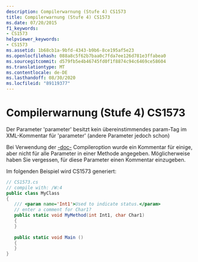 ```yaml
---
description: Compilerwarnung (Stufe 4) CS1573
title: Compilerwarnung (Stufe 4) CS1573
ms.date: 07/20/2015
f1_keywords:
- CS1573
helpviewer_keywords:
- CS1573
ms.assetid: 1b68cb1a-9bfd-4343-b9b6-8ce195af5e23
ms.openlocfilehash: 088a8c5f62b7baa0c7fda7ee126d781e3ffabea0
ms.sourcegitcommit: d579fb5e4b46745fd0f1f8874c94c6469ce58604
ms.translationtype: MT
ms.contentlocale: de-DE
ms.lasthandoff: 08/30/2020
ms.locfileid: "89119377"
---
```

# <a name="compiler-warning-level-4-cs1573"></a>Compilerwarnung (Stufe 4) CS1573
Der Parameter 'parameter' besitzt kein übereinstimmendes param-Tag im XML-Kommentar für 'parameter' (andere Parameter jedoch schon)  
  
 Bei Verwendung der [-doc-](../language-reference/compiler-options/doc-compiler-option.md) Compileroption wurde ein Kommentar für einige, aber nicht für alle Parameter in einer Methode angegeben. Möglicherweise haben Sie vergessen, für diese Parameter einen Kommentar einzugeben.  
  
 Im folgenden Beispiel wird CS1573 generiert:  
  
```csharp  
// CS1573.cs  
// compile with: /W:4  
public class MyClass  
{  
   /// <param name='Int1'>Used to indicate status.</param>  
   // enter a comment for Char1?  
   public static void MyMethod(int Int1, char Char1)  
   {  
   }  
  
   public static void Main ()  
   {  
   }  
}  
```
